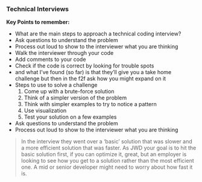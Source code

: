 ### Technical Interviews

**Key Points to remember:**

-   What are the main steps to approach a technical coding interview?
-   Ask questions to understand the problem
-   Process out loud to show to the interviewer what you are thinking
-   Walk the interviewer through your code
-   Add comments to your code
-   Check if the code is correct by looking for trouble spots
-   and what I’ve found (so far) is that they’ll give you a take home challenge but then in the f2f ask how you might expand on it
-   Steps to use to solve a challenge
    1.  Come up with a brute-force solution
    2.  Think of a simpler version of the problem
    3.  Think with simpler examples to try to notice a pattern
    4.  Use visualization
    5.  Test your solution on a few examples
-   Ask questions to understand the problem
-   Process out loud to show to the interviewer what you are thinking

> In the interview they went over a ‘basic’ solution that was slower
> and a more efficient solution that was faster. As JWD your goal is to
> hit the basic solution first, if you can optimize it, great, but an
> employer is looking to see how you get to a solution rather than the
> most efficient one. A mid or senior developer might need to worry
> about how fast it is.
